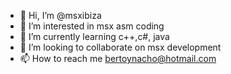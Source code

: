 - 👋 Hi, I’m @msxibiza
- 👀 I’m interested in msx asm coding
- 🌱 I’m currently learning c++,c#, java
- 💞️ I’m looking to collaborate on msx development
- 📫 How to reach me bertoynacho@hotmail.com

<!---
msxibiza/msxibiza is a ✨ special ✨ repository because its `README.md` (this file) appears on your GitHub profile.
You can click the Preview link to take a look at your changes.
--->

